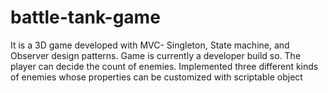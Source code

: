 # battle-tank-game
 It is a 3D game developed with MVC- Singleton, State machine, and Observer design patterns.  Game is currently a developer build so. The player can decide the count of enemies. Implemented three different kinds of enemies whose properties can be customized with scriptable object
